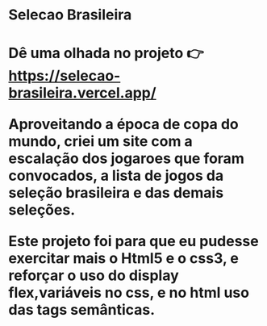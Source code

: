 <h1> Selecao Brasileira <h1/>

  Dê uma olhada no projeto 👉  https://selecao-brasileira.vercel.app/
  
<p> Aproveitando a época de copa do mundo, criei um site com a escalação dos jogaroes que foram convocados, a lista de jogos da seleção brasileira 
e das demais seleções.</p>

<p> Este projeto foi para que eu pudesse exercitar mais o Html5 e o css3, e reforçar o uso do display flex,variáveis no css, e no html uso das tags semânticas. </p>
